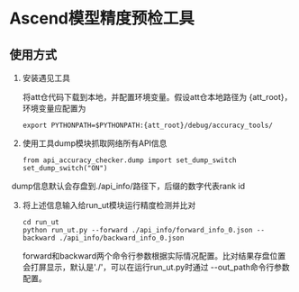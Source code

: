 # Ascend模型精度预检工具

## 使用方式

1. 安装遇见工具

   将att仓代码下载到本地，并配置环境变量。假设att仓本地路径为 {att_root}，环境变量应配置为

   ```
   export PYTHONPATH=$PYTHONPATH:{att_root}/debug/accuracy_tools/
   ```

2. 使用工具dump模块抓取网络所有API信息

   ```
   from api_accuracy_checker.dump import set_dump_switch
   set_dump_switch("ON")
   ```

​	dump信息默认会存盘到./api_info/路径下，后缀的数字代表rank id

3. 将上述信息输入给run_ut模块运行精度检测并比对

   ```
   cd run_ut
   python run_ut.py --forward ./api_info/forward_info_0.json --backward ./api_info/backward_info_0.json
   ```

   forward和backward两个命令行参数根据实际情况配置。比对结果存盘位置会打屏显示，默认是'./'，可以在运行run_ut.py时通过 --out_path命令行参数配置。


